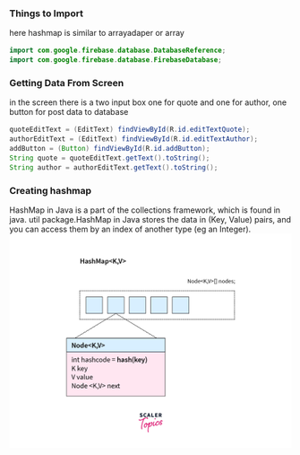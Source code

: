 ### Things to Import

here hashmap is similar to arrayadaper or array

```java
import com.google.firebase.database.DatabaseReference;
import com.google.firebase.database.FirebaseDatabase;
```

### Getting Data From Screen

in the screen there is a two input box one for quote and one for author, one button for post data to database

```java
quoteEditText = (EditText) findViewById(R.id.editTextQuote);
authorEditText = (EditText) findViewById(R.id.editTextAuthor);
addButton = (Button) findViewById(R.id.addButton);
String quote = quoteEditText.getText().toString();
String author = authorEditText.getText().toString();
```

### Creating hashmap

HashMap in Java is a part of the collections framework, which is found in java. util package.HashMap in Java stores the data in (Key, Value) pairs, and you can access them by an index of another type (eg an Integer).
<picture>
<img src="https://github.com/ManiSaliyan/Android-studio/blob/Learn/constructors-in-hashmap-java.webp">
<picture>
```java

```
